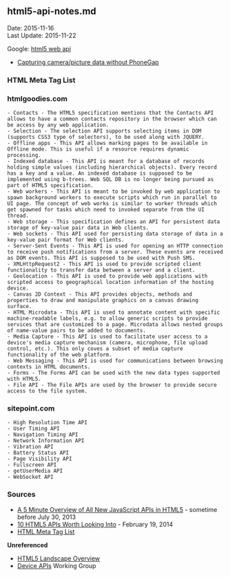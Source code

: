 ## html5-api-notes.md ##
Date: 2015-11-16<br>
Last Update: 2015-11-22


Google: [html5 web api](https://www.google.com/search?q=html5+web+api)


- [Capturing camera/picture data without PhoneGap](http://www.raymondcamden.com/2013/05/20/capturing-camerapicture-data-without-phonegap)

### HTML <meta/> Meta Tag List ###


### htmlgoodies.com ###

    - Contacts - The HTML5 specification mentions that the Contacts API allows to have a common contacts repository in the browser which can be access by any web application.
    - Selection - The selection API supports selecting items in DOM (supports CSS3 type of selectors), to be used along with JQUERY.
    - Offline apps - This API allows marking pages to be available in Offline mode. This is useful if a resource requires dynamic processing.
    - Indexed database - This API is meant for a database of records holding simple values (including hierarchical objects). Every record has a key and a value. An indexed database is supposed to be implemented using b-trees. Web SQL DB is no longer being pursued as part of HTML5 specification.
    - Web workers - This API is meant to be invoked by web application to spawn background workers to execute scripts which run in parallel to UI page. The concept of web works is similar to worker threads which get spawned for tasks which need to invoked separate from the UI thread.
    - Web storage - This specification defines an API for persistent data storage of key-value pair data in Web clients.
    - Web sockets - This API used for persisting data storage of data in a key-value pair format for Web clients.
    - Server-Sent Events - This API is used for opening an HTTP connection to receive push notifications from a server. These events are received as DOM events. This API is supposed to be used with Push SMS.
    - XMLHttpRequest2 - This API is used to provide scripted client functionality to transfer data between a server and a client.
    - Geolocation - This API is used to provide web applications with scripted access to geographical location information of the hosting device.
    - Canvas 2D Context - This API provides objects, methods and properties to draw and manipulate graphics on a canvas drawing surface.
    - HTML Microdata - This API is used to annotate content with specific machine-readable labels, e.g. to allow generic scripts to provide services that are customized to a page. Microdata allows nested groups of name-value pairs to be added to documents.
    - Media Capture - This API is used to facilitate user access to a device's media capture mechanism (camera, microphone, file upload control, etc.). This only coves a subset of media capture functionality of the web platform.
    - Web Messaging - This API is used for communications between browsing contexts in HTML documents.
    - Forms - The Forms API can be used with the new data types supported with HTML5.
    - File API - The File APIs are used by the browser to provide secure access to the file system.

### sitepoint.com ###

    - High Resolution Time API
    - User Timing API
    - Navigation Timing API
    - Network Information API
    - Vibration API
    - Battery Status API
    - Page Visibility API
    - Fullscreen API
    - getUserMedia API
    - WebSocket API


### Sources ###

- [A 5 Minute Overview of All New JavaScript APIs in HTML5](http://www.htmlgoodies.com/html5/javascript/a-5-minute-overview-of-all-new-javascript-apis-in-html5.html#fbid=UZJyfkvftFq) - sometime before July 30, 2013
- [10 HTML5 APIs Worth Looking Into](http://www.sitepoint.com/10-html5-apis-worth-looking/) - February 19, 2014
- [HTML <meta/> Meta Tag List](http://www.html-5.com/metatags/)

**Unreferenced**

- [HTML5 Landscape Overview](http://dret.typepad.com/dretblog/html5-api-overview.html)
- [Device APIs](http://www.w3.org/2009/dap/) Working Group

